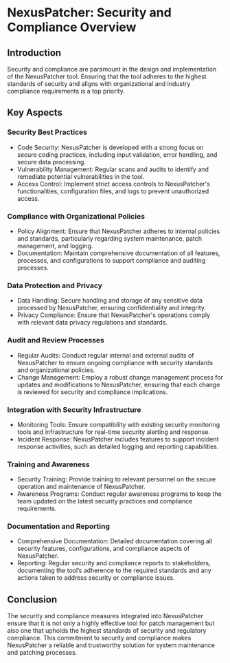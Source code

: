 # NexusPatcher: Security and Compliance Overview

## Introduction

Security and compliance are paramount in the design and implementation of the NexusPatcher tool. Ensuring that the tool adheres to the highest standards of security and aligns with organizational and industry compliance requirements is a top priority.

## Key Aspects

### Security Best Practices

- Code Security: NexusPatcher is developed with a strong focus on secure coding practices, including input validation, error handling, and secure data processing.
- Vulnerability Management: Regular scans and audits to identify and remediate potential vulnerabilities in the tool.
- Access Control: Implement strict access controls to NexusPatcher's functionalities, configuration files, and logs to prevent unauthorized access.

### Compliance with Organizational Policies

- Policy Alignment: Ensure that NexusPatcher adheres to internal policies and standards, particularly regarding system maintenance, patch management, and logging.
- Documentation: Maintain comprehensive documentation of all features, processes, and configurations to support compliance and auditing processes.

### Data Protection and Privacy

- Data Handling: Secure handling and storage of any sensitive data processed by NexusPatcher, ensuring confidentiality and integrity.
- Privacy Compliance: Ensure that NexusPatcher's operations comply with relevant data privacy regulations and standards.

### Audit and Review Processes

- Regular Audits: Conduct regular internal and external audits of NexusPatcher to ensure ongoing compliance with security standards and organizational policies.
- Change Management: Employ a robust change management process for updates and modifications to NexusPatcher, ensuring that each change is reviewed for security and compliance implications.

### Integration with Security Infrastructure

- Monitoring Tools: Ensure compatibility with existing security monitoring tools and infrastructure for real-time security alerting and response.
- Incident Response: NexusPatcher includes features to support incident response activities, such as detailed logging and reporting capabilities.

### Training and Awareness

- Security Training: Provide training to relevant personnel on the secure operation and maintenance of NexusPatcher.
- Awareness Programs: Conduct regular awareness programs to keep the team updated on the latest security practices and compliance requirements.

### Documentation and Reporting

- Comprehensive Documentation: Detailed documentation covering all security features, configurations, and compliance aspects of NexusPatcher.
- Reporting: Regular security and compliance reports to stakeholders, documenting the tool’s adherence to the required standards and any actions taken to address security or compliance issues.

## Conclusion

The security and compliance measures integrated into NexusPatcher ensure that it is not only a highly effective tool for patch management but also one that upholds the highest standards of security and regulatory compliance. This commitment to security and compliance makes NexusPatcher a reliable and trustworthy solution for system maintenance and patching processes.
